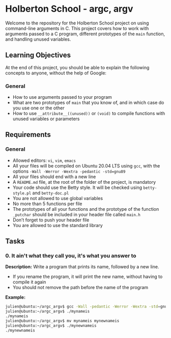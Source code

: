 # Holberton School - argc, argv

Welcome to the repository for the Holberton School project on using command-line arguments in C. This project covers how to work with arguments passed to a C program, different prototypes of the `main` function, and handling unused variables.

## Learning Objectives

At the end of this project, you should be able to explain the following concepts to anyone, without the help of Google:

### General

- How to use arguments passed to your program
- What are two prototypes of `main` that you know of, and in which case do you use one or the other
- How to use `__attribute__((unused))` or `(void)` to compile functions with unused variables or parameters

## Requirements

### General

- Allowed editors: `vi`, `vim`, `emacs`
- All your files will be compiled on Ubuntu 20.04 LTS using `gcc`, with the options `-Wall -Werror -Wextra -pedantic -std=gnu89`
- All your files should end with a new line
- A `README.md` file, at the root of the folder of the project, is mandatory
- Your code should use the Betty style. It will be checked using `betty-style.pl` and `betty-doc.pl`
- You are not allowed to use global variables
- No more than 5 functions per file
- The prototypes of all your functions and the prototype of the function `_putchar` should be included in your header file called `main.h`
- Don’t forget to push your header file
- You are allowed to use the standard library

## Tasks

### 0. It ain't what they call you, it's what you answer to

**Description:**
Write a program that prints its name, followed by a new line.

- If you rename the program, it will print the new name, without having to compile it again
- You should not remove the path before the name of the program

**Example:**
```bash
julien@ubuntu:~/argc_argv$ gcc -Wall -pedantic -Werror -Wextra -std=gnu89 0-whatsmyname.c -o mynameis
julien@ubuntu:~/argc_argv$ ./mynameis 
./mynameis
julien@ubuntu:~/argc_argv$ mv mynameis mynewnameis
julien@ubuntu:~/argc_argv$ ./mynewnameis 
./mynewnameis
